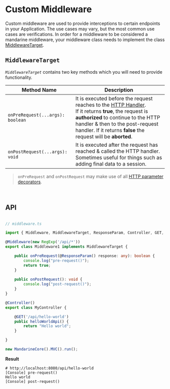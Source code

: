 # Custom Middleware
Custom middleware are used to provide interceptions to certain endpoints in your Application. The use cases may vary, but the most common use cases are verifications.
In order for a middleware to be considered a mandarine middleware, your middleware class needs to implement the class [MiddlewareTarget](https://doc.deno.land/https/raw.githubusercontent.com/mandarineorg/mandarinets/master/main-core/components/middleware-component/middlewareTarget.ts).

## `MiddlewareTarget`
_`MiddlewareTarget`_ contains two key methods which you will need to provide functionality.

| Method Name | Description |
| ----------- | ----------- |
| `onPreRequest(...args): boolean` | It is executed before the request reaches to the [HTTP Handler](/docs/mandarine/http-handlers). <br> If it returns **true**, the request is **authorized** to continue to the HTTP handler & then to the post-request handler. If it returns **false** the request will be **aborted**.
| `onPostRequest(...args): void` | It is executed after the request has reached & called the HTTP handler. <br> Sometimes useful for things such as adding final data to a session.

> `onPreRequest` and `onPostRequest` may make use of all [HTTP parameter decorators](/docs/mandarine/http-handlers).

&nbsp;

## API

```typescript

// middleware.ts

import { Middleware, MiddlewareTarget, ResponseParam, Controller, GET, MandarineCore } from "https://x.nest.land/MandarineTS@1.4.0/mod.ts";

@Middleware(new RegExp('/api/*'))
export class Middleware1 implements MiddlewareTarget {

    public onPreRequest(@ResponseParam() response: any): boolean {
        console.log("pre-request()");
        return true;
    }
    
    public onPostRequest(): void {
        console.log("post-request()");
    }
}

@Controller()
export class MyController {

    @GET('/api/hello-world')
    public helloWorldApi() {
        return "Hello world";
    }

}

new MandarineCore().MVC().run();
```

**Result**

```http request
# http://localhost:8080/api/hello-world
[Console] pre-request()
Hello world
[Console] post-request()
```

